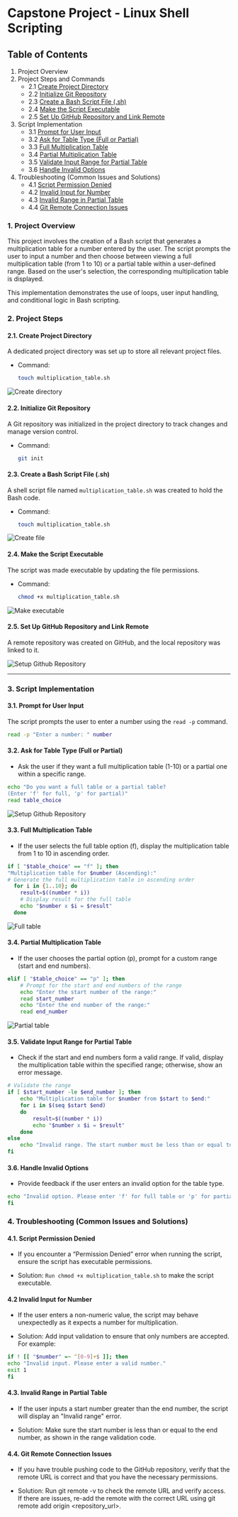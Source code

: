 # Capstone Project - Linux Shell Scripting

## Table of Contents

1. Project Overview
2. Project Steps and Commands
   - 2.1 [Create Project Directory](#create-project-directory)
   - 2.2 [Initialize Git Repository](#initialize-git-repository)
   - 2.3 [Create a Bash Script File (.sh)](#create-a-bash-script-file-(.sh))
   - 2.4 [Make the Script Executable](#make-the-script-executable)
   - 2.5 [Set Up GitHub Repository and Link Remote](#set-up-github-repository-and-link-remote)
3. Script Implementation
   - 3.1 [Prompt for User Input](#prompt-for-user-input)
   - 3.2 [Ask for Table Type (Full or Partial)](#ask-for-table-type-(full-or-partial))
   - 3.3 [Full Multiplication Table](#full-multiplication-table)
   - 3.4 [Partial Multiplication Table](#partial-multiplication-table)
   - 3.5 [Validate Input Range for Partial Table](#validate-input-range-for-partial-table)
   - 3.6 [Handle Invalid Options](#handle-invalid-options)
4. Troubleshooting (Common Issues and Solutions)
   - 4.1 [Script Permission Denied](#script-permission-denied)
   - 4.2 [Invalid Input for Number](#invalid-input-for-number)
   - 4.3 [Invalid Range in Partial Table](#invalid-range-in-partial-table)
   - 4.4 [Git Remote Connection Issues](#git-remote-connection-issues)

### 1. Project Overview

This project involves the creation of a Bash script that generates a multiplication table for a number entered by the user. The script prompts the user to input a number and then choose between viewing a full multiplication table (from 1 to 10) or a partial table within a user-defined range. Based on the user's selection, the corresponding multiplication table is displayed.

This implementation demonstrates the use of loops, user input handling, and conditional logic in Bash scripting.

### 2. Project Steps

#### 2.1. Create Project Directory

A dedicated project directory was set up to store all relevant project files.

* Command:  
    ```bash
    touch multiplication_table.sh
    ```

![Create directory](images/create-directory.png)

#### 2.2. Initialize Git Repository

A Git repository was initialized in the project directory to track changes and manage version control.

* Command:  
    ```bash
    git init
    ```

#### 2.3. Create a Bash Script File (.sh)

A shell script file named `multiplication_table.sh` was created to hold the Bash code.

* Command:  
    ```bash
    touch multiplication_table.sh
    ```

![Create file](images/create-file.png)

#### 2.4. Make the Script Executable

The script was made executable by updating the file permissions.

* Command:  
    ```bash
    chmod +x multiplication_table.sh
    ```

![Make executable](images/makescript-executable.png)

#### 2.5. Set Up GitHub Repository and Link Remote

A remote repository was created on GitHub, and the local repository was linked to it.

![Setup Github Repository](images/git_repository.png)

---

### 3. Script Implementation

#### 3.1. Prompt for User Input

The script prompts the user to enter a number using the `read -p` command.

```bash
read -p "Enter a number: " number
```

#### 3.2. Ask for Table Type (Full or Partial)
 * Ask the user if they want a full multiplication table (1-10) or a partial one within a specific range.
```sh
echo "Do you want a full table or a partial table?
(Enter 'f' for full, 'p' for partial)"
read table_choice
```
![Setup Github Repository](https://github.com/Samjean50/linux_shell_scripting/blob/main/images/doyou.png)

#### 3.3. Full Multiplication Table
* If the user selects the full table option (f), display the multiplication table from 1 to 10 in ascending order.
```sh
if [ "$table_choice" == "f" ]; then
"Multiplication table for $number (Ascending):"
# Generate the full multiplication table in ascending order
  for i in {1..10}; do
    result=$((number * i))
    # Display result for the full table
    echo "$number x $i = $result"
  done
  ```
![Full table](https://github.com/Samjean50/linux_shell_scripting/blob/main/images/full%20table.png)

#### 3.4. Partial Multiplication Table
* If the user chooses the partial option (p), prompt for a custom range (start and end numbers).
```sh
elif [ "$table_choice" == "p" ]; then
    # Prompt for the start and end numbers of the range
    echo "Enter the start number of the range:"
    read start_number
    echo "Enter the end number of the range:"
    read end_number
```
![Partial table](https://github.com/Samjean50/linux_shell_scripting/blob/main/images/partial%20table.png)

#### 3.5. Validate Input Range for Partial Table
* Check if the start and end numbers form a valid range. If valid, display the multiplication table within the specified range; otherwise, show an error message.

```sh
# Validate the range
if [ $start_number -le $end_number ]; then
    echo "Multiplication table for $number from $start to $end:"
    for i in $(seq $start $end)
    do
        result=$((number * i))
        echo "$number x $i = $result"
    done
else
    echo "Invalid range. The start number must be less than or equal to the end number."
fi
```

#### 3.6. Handle Invalid Options
* Provide feedback if the user enters an invalid option for the table type.

```sh
echo "Invalid option. Please enter 'f' for full table or 'p' for partial table."
fi
```

### 4. Troubleshooting (Common Issues and Solutions)
#### 4.1. Script Permission Denied
- If you encounter a “Permission Denied” error when running the script, ensure the script has executable permissions.
* Solution: ```Run chmod +x multiplication_table.sh``` to make the script executable.
#### 4.2 Invalid Input for Number
- If the user enters a non-numeric value, the script may behave unexpectedly as it expects a number for multiplication.
* Solution: Add input validation to ensure that only numbers are accepted. For example:

```sh 
if ! [[ "$number" =~ ^[0-9]+$ ]]; then
echo "Invalid input. Please enter a valid number."
exit 1
fi
```
#### 4.3. Invalid Range in Partial Table
- If the user inputs a start number greater than the end number, the script will display an "Invalid range" error.
* Solution: Make sure the start number is less than or equal to the end number, as shown in the range validation code.
#### 4.4. Git Remote Connection Issues
- If you have trouble pushing code to the GitHub repository, verify that the remote URL is correct and that you have the necessary permissions.
* Solution: Run git remote -v to check the remote URL and verify access. If there are issues, re-add the remote with the correct URL using git remote add origin <repository_url>.
